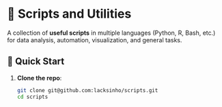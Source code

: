 # 📜 Scripts and Utilities  

A collection of **useful scripts** in multiple languages (Python, R, Bash, etc.) for data analysis, automation, visualization, and general tasks.  


## 🚀 Quick Start  

1. **Clone the repo**:  
   ```sh
   git clone git@github.com:lacksinho/scripts.git
   cd scripts

